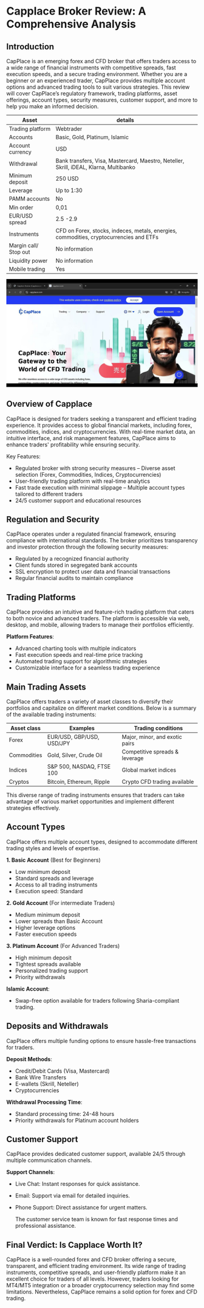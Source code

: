 Capplace Broker Review: A Comprehensive Analysis
======================================================

Introduction
------------

CapPlace is an emerging forex and CFD broker that offers traders access to a wide range of financial instruments with competitive spreads, fast execution speeds, and a secure trading environment. Whether you are a beginner or an experienced trader, CapPlace provides multiple account options and advanced trading tools to suit various strategies.
This review will cover CapPlace’s regulatory framework, trading platforms, asset offerings, account types, security measures, customer support, and more to help you make an informed decision.

| **Asset** | **details** | 
|-------------| -------------- | 
| Trading platform | Webtrader | 
| Accounts | Basic, Gold, Platinum, Islamic | 
| Account currency | USD | 
| Withdrawal | Bank transfers, Visa, Mastercard, Maestro, Neteller, Skrill, iDEAL, Klarna, Multibanko  | 
| Minimum deposit | 250 USD | 
| Leverage | Up to 1:30 | 
| PAMM accounts | No | 
| Min order | 0,01 |
| EUR/USD spread | 2.5 -2.9   | 
| Instruments | CFD on Forex, stocks, indeces, metals, energies, commodities, cryptocurrencies and ETFs | 
| Margin call/ Stop out | No information | 
| Liquidity power | No information | 
| Mobile trading | Yes |

![image](https://github.com/Broker-review/Capplace-review/blob/9ff6582fc98a3b9281cc09b7a33949f7edfa0a0b/capplace%20home%20screen.jpg)

Overview of Capplace
--------------------

CapPlace is designed for traders seeking a transparent and efficient trading experience. It provides access to global financial markets, including forex, commodities, indices, and cryptocurrencies. With real-time market data, an intuitive interface, and risk management features, CapPlace aims to enhance traders' profitability while ensuring security.

Key Features: 
- Regulated broker with strong security measures
– Diverse asset selection (Forex, Commodities, Indices, Cryptocurrencies)
- User-friendly trading platform with real-time analytics
- Fast trade execution with minimal slippage
– Multiple account types tailored to different traders
- 24/5 customer support and educational resources

Regulation and Security
-----------------------

CapPlace operates under a regulated financial framework, ensuring compliance with international standards. The broker prioritizes transparency and investor protection through the following security measures:
- Regulated by a recognized financial authority
- Client funds stored in segregated bank accounts
- SSL encryption to protect user data and financial transactions
- Regular financial audits to maintain compliance

Trading Platforms
-----------------

CapPlace provides an intuitive and feature-rich trading platform that caters to both novice and advanced traders. The platform is accessible via web, desktop, and mobile, allowing traders to manage their portfolios efficiently.

**Platform Features**: 
- Advanced charting tools with multiple indicators
- Fast execution speeds and real-time price tracking
- Automated trading support for algorithmic strategies
- Customizable interface for a seamless trading experience


Main Trading Assets
-------------------

CapPlace offers traders a variety of asset classes to diversify their portfolios and capitalize on different market conditions. Below is a summary of the available trading instruments:

| **Asset class** | **Examples** | **Trading conditions**|
|-------------| -------------- | --------------------- |
| Forex | EUR/USD, GBP/USD, USD/JPY | Major, minor, and exotic pairs |
| Commodities | Gold, Silver, Crude Oil | Competitive spreads & leverage |
| Indices | S&P 500, NASDAQ, FTSE 100 | Global market indices |
| Cryptos | Bitcoin, Ethereum, Ripple | Crypto CFD trading available |


This diverse range of trading instruments ensures that traders can take advantage of various market opportunities and implement different strategies effectively.


Account Types
-------------

CapPlace offers multiple account types, designed to accommodate different trading styles and levels of expertise.

**1\. Basic Account** (Best for Beginners) 
- Low minimum deposit
- Standard spreads and leverage
- Access to all trading instruments
- Execution speed: Standard

**2\. Gold Account** (For intermediate Traders) 
- Medium minimum deposit
- Lower spreads than Basic Account
- Higher leverage options
- Faster execution speeds

**3\. Platinum Account** (For Advanced Traders) 
- High minimum deposit
- Tightest spreads available
- Personalized trading support
- Priority withdrawals

**Islamic Account**: 
- Swap-free option available for traders following Sharia-compliant trading.


Deposits and Withdrawals
------------------------

CapPlace offers multiple funding options to ensure hassle-free transactions for traders.

**Deposit Methods**: 
- Credit/Debit Cards (Visa, Mastercard)
- Bank Wire Transfers
- E-wallets (Skrill, Neteller)
- Cryptocurrencies

**Withdrawal Processing Time**: 
- Standard processing time: 24-48 hours
- Priority withdrawals for Platinum account holders


Customer Support
----------------

CapPlace provides dedicated customer support, available 24/5 through multiple communication channels.

**Support Channels**: 
- Live Chat: Instant responses for quick assistance.
- Email: Support via email for detailed inquiries.
- Phone Support: Direct assistance for urgent matters.

  The customer service team is known for fast response times and professional assistance.


Final Verdict: Is Capplace Worth It?
------------------------------------

CapPlace is a well-rounded forex and CFD broker offering a secure, transparent, and efficient trading environment. Its wide range of trading instruments, competitive spreads, and user-friendly platform make it an excellent choice for traders of all levels.
However, traders looking for MT4/MT5 integration or a broader cryptocurrency selection may find some limitations. Nevertheless, CapPlace remains a solid option for forex and CFD trading.
